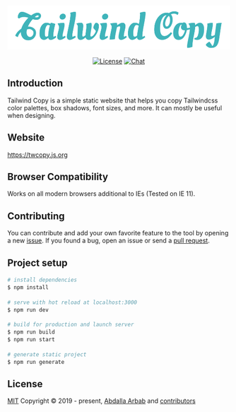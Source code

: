 <p align="center">
  <img src="assets/images/twcopy.svg?sanitize=true" alt="Tailwind Copy" title="Tailwind Copy" height="100" />
</p>

<p align="center">
  <a href="https://github.com/the94air/twcopy/blob/master/LICENSE"><img src="https://img.shields.io/github/license/the94air/twcopy.svg?sanitize=true" alt="License"></a>
  <a target="_blank" href="https://discord.gg/gP2HfeFQVC"><img src="https://img.shields.io/badge/chat-on%20discord-7289da.svg?sanitize=true" alt="Chat"></a>
</p>

## Introduction
Tailwind Copy is a simple static website that helps you copy Tailwindcss color palettes, box shadows, font sizes, and more. It can mostly be useful when designing.

## Website
https://twcopy.js.org

## Browser Compatibility
Works on all modern browsers additional to IEs (Tested on IE 11).

## Contributing
You can contribute and add your own favorite feature to the tool by opening a new [issue](https://github.com/the94air/twcopy/issues). If you found a bug, open an issue or send a [pull request](https://github.com/the94air/twcopy/pulls).

## Project setup
```bash
# install dependencies
$ npm install

# serve with hot reload at localhost:3000
$ npm run dev

# build for production and launch server
$ npm run build
$ npm run start

# generate static project
$ npm run generate
```

## License
[MIT](https://github.com/the94air/twcopy/blob/master/LICENSE) Copyright © 2019 - present, [Abdalla Arbab](https://abdalla.js.org) and [contributors](https://github.com/the94air/twcopy/graphs/contributors)
